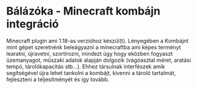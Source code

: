 # Bálázóka - Minecraft kombájn integráció
Minecraft plugin ami 1.18-as verzióhoz készül(t). Lényegében a Kombájnt mint gépet szeretnénk beleágyazni a minecraftba ami képes terményt learatni, újravetni, szortírozni,
mindezt úgy hogy eközben fogyaszt üzemanyagot, műszaki adatok alapján dolgozik (vágóasztal méret, aratási tempó, tárolókapacitás stb...). Ehhez társulnak interfészek amik segítségével
újra lehet tankolni a kombájt, kivenni a tároló tartalmát, fejleszteni a teljesítményét és így tovább.
